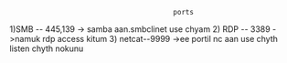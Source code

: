                                             ports
										
1)SMB -- 445,139  -> samba aan.smbclinet use chyam
2) RDP -- 3389 ->namuk rdp access kitum
3) netcat--9999 ->ee portil nc aan use chyth listen chyth nokunu
